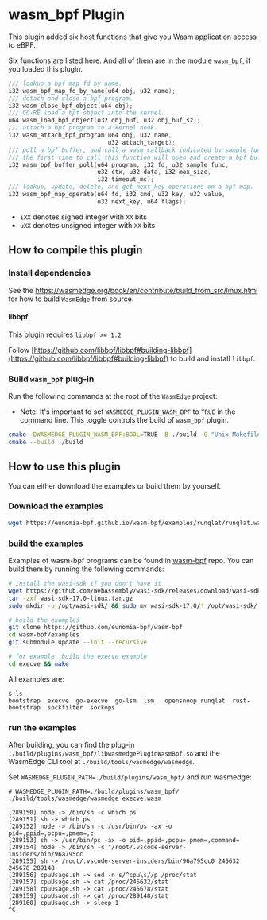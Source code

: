 # wasm_bpf Plugin

This plugin added six host functions that give you Wasm application access to eBPF.

Six functions are listed here. And all of them are in the module `wasm_bpf`, if you loaded this plugin.

```c
/// lookup a bpf map fd by name.
i32 wasm_bpf_map_fd_by_name(u64 obj, u32 name);
/// detach and close a bpf program.
i32 wasm_close_bpf_object(u64 obj);
/// CO-RE load a bpf object into the kernel.
u64 wasm_load_bpf_object(u32 obj_buf, u32 obj_buf_sz);
/// attach a bpf program to a kernel hook.
i32 wasm_attach_bpf_program(u64 obj, u32 name,
                            u32 attach_target);
/// poll a bpf buffer, and call a wasm callback indicated by sample_func.
/// the first time to call this function will open and create a bpf buffer.
i32 wasm_bpf_buffer_poll(u64 program, i32 fd, u32 sample_func,
                         u32 ctx, u32 data, i32 max_size,
                         i32 timeout_ms);
/// lookup, update, delete, and get_next_key operations on a bpf map.
i32 wasm_bpf_map_operate(u64 fd, i32 cmd, u32 key, u32 value,
                         u32 next_key, u64 flags);
```

- `iXX` denotes signed integer with `XX` bits
- `uXX` denotes unsigned integer with `XX` bits

## How to compile this plugin

### Install dependencies

See the <https://wasmedge.org/book/en/contribute/build_from_src/linux.html> for how to build `WasmEdge` from source.

#### libbpf

This plugin requires `libbpf >= 1.2`

Follow [https://github.com/libbpf/libbpf#building-libbpf](https://github.com/libbpf/libbpf#building-libbpf) to build and install `libbpf`.

### Build `wasm_bpf` plug-in

Run the following commands at the root of the `WasmEdge` project:

- Note: It's important to set `WASMEDGE_PLUGIN_WASM_BPF` to `TRUE` in the command line. This toggle controls the build of `wasm_bpf` plugin.

```sh
cmake -DWASMEDGE_PLUGIN_WASM_BPF:BOOL=TRUE -B ./build -G "Unix Makefiles"
cmake --build ./build
```

## How to use this plugin

You can either download the examples or build them by yourself.

### Download the examples

```sh
wget https://eunomia-bpf.github.io/wasm-bpf/examples/runqlat/runqlat.wasm
```

### build the examples

Examples of wasm-bpf programs can be found in [wasm-bpf](https://github.com/eunomia-bpf/wasm-bpf/tree/main/examples) repo. You can build them by running the following commands:

```sh
# install the wasi-sdk if you don't have it
wget https://github.com/WebAssembly/wasi-sdk/releases/download/wasi-sdk-17/wasi-sdk-17.0-linux.tar.gz
tar -zxf wasi-sdk-17.0-linux.tar.gz
sudo mkdir -p /opt/wasi-sdk/ && sudo mv wasi-sdk-17.0/* /opt/wasi-sdk/

# build the examples
git clone https://github.com/eunomia-bpf/wasm-bpf
cd wasm-bpf/examples
git submodule update --init --recursive

# for example, build the execve example
cd execve && make
```

All examples are:

```console
$ ls
bootstrap  execve  go-execve  go-lsm  lsm   opensnoop runqlat  rust-bootstrap  sockfilter  sockops
```

### run the examples

After building, you can find the plug-in `./build/plugins/wasm_bpf/libwasmedgePluginWasmBpf.so` and the WasmEdge CLI tool at `./build/tools/wasmedge/wasmedge`.

Set `WASMEDGE_PLUGIN_PATH=./build/plugins/wasm_bpf/` and run wasmedge:

```console
# WASMEDGE_PLUGIN_PATH=./build/plugins/wasm_bpf/ ./build/tools/wasmedge/wasmedge execve.wasm

[289150] node -> /bin/sh -c which ps
[289151] sh -> which ps
[289152] node -> /bin/sh -c /usr/bin/ps -ax -o pid=,ppid=,pcpu=,pmem=,c
[289153] sh -> /usr/bin/ps -ax -o pid=,ppid=,pcpu=,pmem=,command=
[289154] node -> /bin/sh -c "/root/.vscode-server-insiders/bin/96a795cc
[289155] sh -> /root/.vscode-server-insiders/bin/96a795cc0 245632 245678 289148
[289156] cpuUsage.sh -> sed -n s/^cpu\s//p /proc/stat
[289157] cpuUsage.sh -> cat /proc/245632/stat
[289158] cpuUsage.sh -> cat /proc/245678/stat
[289159] cpuUsage.sh -> cat /proc/289148/stat
[289160] cpuUsage.sh -> sleep 1
^C
```
